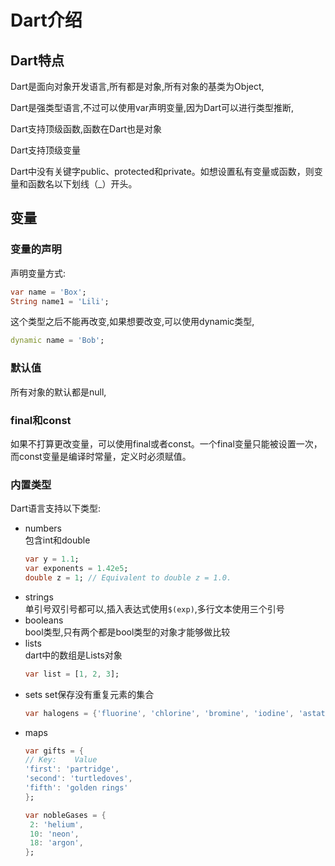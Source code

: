 # Dart介绍

## Dart特点

Dart是面向对象开发语言,所有都是对象,所有对象的基类为Object,

Dart是强类型语言,不过可以使用var声明变量,因为Dart可以进行类型推断,

Dart支持顶级函数,函数在Dart也是对象

Dart支持顶级变量

Dart中没有关键字public、protected和private。如想设置私有变量或函数，则变量和函数名以下划线（_）开头。

## 变量

### 变量的声明
声明变量方式:
```dart
var name = 'Box';
String name1 = 'Lili';
```

这个类型之后不能再改变,如果想要改变,可以使用dynamic类型,

```dart
dynamic name = 'Bob';
```

### 默认值
所有对象的默认都是null,


### final和const

如果不打算更改变量，可以使用final或者const。一个final变量只能被设置一次，而const变量是编译时常量，定义时必须赋值。


### 内置类型

Dart语言支持以下类型:
- numbers  
    包含int和double
    ```dart
    var y = 1.1;
    var exponents = 1.42e5;
    double z = 1; // Equivalent to double z = 1.0.
    ```
- strings  
    单引号双引号都可以,插入表达式使用`$(exp)`,多行文本使用三个引号
- booleans  
    bool类型,只有两个都是bool类型的对象才能够做比较
- lists  
    dart中的数组是Lists对象
    ```dart
    var list = [1, 2, 3];
    ```
- sets
    set保存没有重复元素的集合
    ```dart
    var halogens = {'fluorine', 'chlorine', 'bromine', 'iodine', 'astatine'};
    ```
- maps
    ```dart
    var gifts = {
  // Key:    Value
  'first': 'partridge',
  'second': 'turtledoves',
  'fifth': 'golden rings'
    };

    var nobleGases = {
     2: 'helium',
     10: 'neon',
     18: 'argon',
    };
    ```

